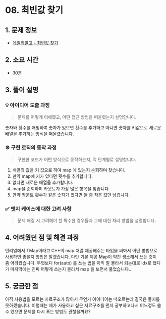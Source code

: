 # 08. 최빈값 찾기

## 1. 문제 정보
- [데일리알고 - 최빈값 찾기](https://dailyalgo.kr/problems/171)

## 2. 소요 시간
- 30분

## 3. 풀이 설명
### 💡 아이디어 도출 과정
> 문제를 어떻게 이해했고, 어떤 접근 방법을 떠올렸는지 설명합니다.

숫자와 횟수를 매핑하여 숫자가 있으면 횟수를 추가하고 아니면 숫자를 키값으로 새로운 배열을 추가하는 방식을 떠올렸습니다.



### ⚙️ 구현 로직의 동작 과정
> 구현한 코드가 어떤 방식으로 동작하는지, 각 단계별로 설명합니다.


1. 배열의 값을 키 값으로 하여 map 에 있는지 순회하며 찾습니다.
2. 만약 map에 키가 있다면 횟수를 추가합니다.
3. 없다면 새로운 배열울 추가합니다.
4. map을 순회하며 카운트가 가장 많은 항목을 찾습니다.
5. 만약 카운트 횟수가 같은 숫자가 있다면 둘 중 작은 값만 남깁니다.



### ✅ 엣지 케이스에 대한 고려 사항
> 문제 해결 시 고려해야 할 특수한 경우들과 그에 대한 처리 방법을 설명합니다.


## 4. 어려웠던 점 및 해결 과정

언리얼에서 TMap이라고 C++의 map 처럼 제공해주는 타입을 써봐서 어떤 방법으로 사용하면 좋을지 방법은 알겠습니다.
다만 기본 제공 Map이 약간 생소해서 쓰는 것이 좀 어려웠습니다. 무엇보다 for(auto) 를 쓰는 법을 아직 잘 몰라서 되는대로 idx로 했다가 마지막에는 진짜 어떻게 쓰는지 몰라서 map 을 보면서 풀었습니다..


## 5. 궁금한 점

아직 사용법을 모르는 자료구조가 많아서 무언가 아이디어는 떠오르는데 결국은 풀지를 못하겠습니다. 이럴때는 제가 사용하고 싶은 자료구조를 먼저 공부하고나서 어느정도 쓸 수 있으면 문제를 다시 푸는 방법도 괜찮을까요?